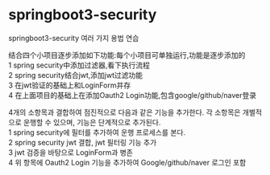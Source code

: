 # springboot3-security
springboot3-security 여러 가지 용법 연습

结合四个小项目逐步添加如下功能:每个小项目可单独运行,功能是逐步添加的   	
1 spring security中添加过滤器,看下执行流程			  
2 spring security结合jwt,添加jwt过滤功能			  
3 在jwt验证的基础上和LoginForm并存			  
4 在上面项目的基础上在添加Oauth2 Login功能,包含google/github/naver登录  

4개의 소항목과 결합하여 점진적으로 다음과 같은 기능을 추가한다. 각 소항목은 개별적으로 운행할 수 있으며, 기능은 단계적으로 추가된다. 	  
1 spring security에 필터를 추가하여 운행 프로세스를 본다.			  
2 spring security jwt 결합, jwt 필터링 기능 추가			  
3 jwt 검증을 바탕으로 LoginForm과 병존			  
4 위 항목에 Oauth2 Login 기능을 추가하여 Google/github/naver 로그인 포함  
